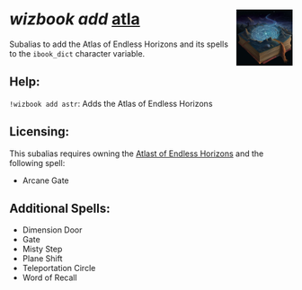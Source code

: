 <h1><i>wizbook add</i> <u>atla</u><img align="right" src="../../../../Images/atla.png" width="100px"></h1>

Subalias to add the Atlas of Endless Horizons and its spells to the `ibook_dict` character variable.

## Help:
`!wizbook add astr`: Adds the Atlas of Endless Horizons

## Licensing:
This subalias requires owning the [Atlast of Endless Horizons](https://www.dndbeyond.com/magic-items/2400706-atlas-of-endless-horizons) and the following spell:

- Arcane Gate

## Additional Spells:
- Dimension Door
- Gate
- Misty Step
- Plane Shift
- Teleportation Circle
- Word of Recall